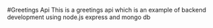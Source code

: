 #Greetings Api
This is a greetings api which is an example of backend development using node.js express and mongo db
